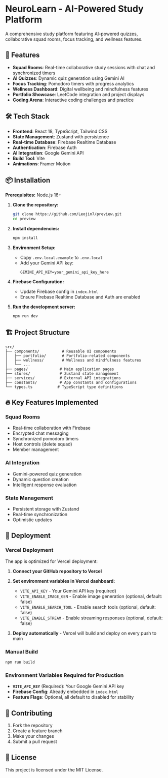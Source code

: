 # NeuroLearn - AI-Powered Study Platform

A comprehensive study platform featuring AI-powered quizzes, collaborative squad rooms, focus tracking, and wellness features.
## 🚀 Features


- **Squad Rooms**: Real-time collaborative study sessions with chat and synchronized timers
- **AI Quizzes**: Dynamic quiz generation using Gemini AI
- **Focus Tracking**: Pomodoro timers with progress analytics
- **Wellness Dashboard**: Digital wellbeing and mindfulness features
- **Portfolio Showcase**: LeetCode integration and project displays
- **Coding Arena**: Interactive coding challenges and practice

## 🛠️ Tech Stack

- **Frontend**: React 18, TypeScript, Tailwind CSS
- **State Management**: Zustand with persistence
- **Real-time Database**: Firebase Realtime Database
- **Authentication**: Firebase Auth
- **AI Integration**: Google Gemini API
- **Build Tool**: Vite
- **Animations**: Framer Motion

## 📦 Installation

**Prerequisites:** Node.js 16+

1. **Clone the repository:**
   ```bash
   git clone https://github.com/Leojin7/preview.git
   cd preview
   ```

2. **Install dependencies:**
   ```bash
   npm install
   ```

3. **Environment Setup:**
   - Copy `.env.local.example` to `.env.local`
   - Add your Gemini API key:
     ```
     GEMINI_API_KEY=your_gemini_api_key_here
     ```

4. **Firebase Configuration:**
   - Update Firebase config in `index.html`
   - Ensure Firebase Realtime Database and Auth are enabled

5. **Run the development server:**
   ```bash
   npm run dev
   ```

## 🏗️ Project Structure

```
src/
├── components/          # Reusable UI components
│   ├── portfolio/       # Portfolio-related components
│   ├── wellness/        # Wellness and mindfulness features
│   └── ...
├── pages/              # Main application pages
├── stores/             # Zustand state management
├── services/           # External API integrations
├── constants/          # App constants and configurations
└── types.ts           # TypeScript type definitions
```

## 🔥 Key Features Implemented

### Squad Rooms
- Real-time collaboration with Firebase
- Encrypted chat messaging
- Synchronized pomodoro timers
- Host controls (delete squad)
- Member management

### AI Integration
- Gemini-powered quiz generation
- Dynamic question creation
- Intelligent response evaluation

### State Management
- Persistent storage with Zustand
- Real-time synchronization
- Optimistic updates

## 🚀 Deployment

### Vercel Deployment

The app is optimized for Vercel deployment:

1. **Connect your GitHub repository to Vercel**
2. **Set environment variables in Vercel dashboard:**
   - `VITE_API_KEY` - Your Gemini API key (required)
   - `VITE_ENABLE_IMAGE_GEN` - Enable image generation (optional, default: false)
   - `VITE_ENABLE_SEARCH_TOOL` - Enable search tools (optional, default: false)
   - `VITE_ENABLE_STREAM` - Enable streaming responses (optional, default: false)

3. **Deploy automatically** - Vercel will build and deploy on every push to main

### Manual Build

```bash
npm run build
```

### Environment Variables Required for Production

- **`VITE_API_KEY`** (Required): Your Google Gemini API key
- **Firebase Config**: Already embedded in `index.html`
- **Feature Flags**: Optional, all default to disabled for stability

## 🤝 Contributing

1. Fork the repository
2. Create a feature branch
3. Make your changes
4. Submit a pull request

## 📄 License

This project is licensed under the MIT License.
